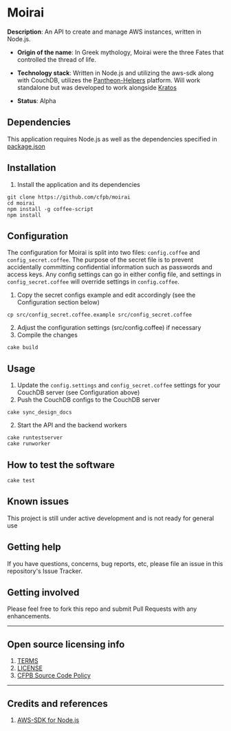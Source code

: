 # Moirai

**Description**:  An API to create and manage AWS instances, written in Node.js.

  - **Origin of the name**: In Greek mythology, Moirai were the three Fates that controlled the thread of life.

  - **Technology stack**: Written in Node.js and utilizing the aws-sdk along with CouchDB, utilizes the [Pantheon-Helpers](https://github.com/cfpb/pantheon-helpers) platform.  Will work standalone but was developed to work alongside [Kratos](http://github.com/cfpb/kratos)
  - **Status**:  Alpha

## Dependencies

This application requires Node.js as well as the dependencies specified in [package.json](package.json)

## Installation

1. Install the application and its dependencies

```
git clone https://github.com/cfpb/moirai
cd moirai
npm install -g coffee-script
npm install
```

## Configuration

The configuration for Moirai is split into two files: `config.coffee` and `config_secret.coffee`.  The purpose of the secret file is to prevent accidentally committing confidential information such as passwords and access keys.  Any config settings can go in either config file, and settings in `config_secret.coffee` will override settings in `config.coffee`.

1. Copy the secret configs example and edit accordingly (see the Configuration section below)

```
cp src/config_secret.coffee.example src/config_secret.coffee
```

2. Adjust the configuration settings (src/config.coffee) if necessary
3. Compile the changes

```
cake build
```

## Usage

1. Update the `config.settings` and `config_secret.coffee` settings for your CouchDB server (see Configuration above)
2. Push the CouchDB configs to the CouchDB server

```
cake sync_design_docs
```

2. Start the API and the backend workers

```
cake runtestserver
cake runworker
```

## How to test the software

```
cake test
```

## Known issues

This project is still under active development and is not ready for general use

## Getting help

If you have questions, concerns, bug reports, etc, please file an issue in this repository's Issue Tracker.

## Getting involved

Please feel free to fork this repo and submit Pull Requests with any enhancements.


----

## Open source licensing info
1. [TERMS](TERMS.md)
2. [LICENSE](LICENSE)
3. [CFPB Source Code Policy](https://github.com/cfpb/source-code-policy/)


----

## Credits and references

1. [AWS-SDK for Node.js](http://aws.amazon.com/sdk-for-node-js/)
